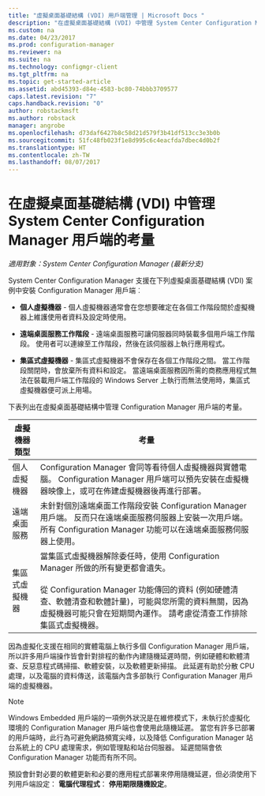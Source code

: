 ```yaml
---
title: "虛擬桌面基礎結構 (VDI) 用戶端管理 | Microsoft Docs "
description: "在虛擬桌面基礎結構 (VDI) 中管理 System Center Configuration Manager 用戶端。"
ms.custom: na
ms.date: 04/23/2017
ms.prod: configuration-manager
ms.reviewer: na
ms.suite: na
ms.technology: configmgr-client
ms.tgt_pltfrm: na
ms.topic: get-started-article
ms.assetid: abd45393-d84e-4583-bc80-74bbb3709577
caps.latest.revision: "7"
caps.handback.revision: "0"
author: robstackmsft
ms.author: robstack
manager: angrobe
ms.openlocfilehash: d73daf6427b8c58d21d579f3b41df513cc3e3b0b
ms.sourcegitcommit: 51fc48fb023f1e8d995c6c4eacfda7dbec4d0b2f
ms.translationtype: HT
ms.contentlocale: zh-TW
ms.lasthandoff: 08/07/2017
---
```

# <a name="considerations-for-managing-system-center-configuration-manager-clients--in-a-virtual-desktop-infrastructure-vdi"></a>在虛擬桌面基礎結構 (VDI) 中管理 System Center Configuration Manager 用戶端的考量

*適用對象：System Center Configuration Manager (最新分支)*

System Center Configuration Manager 支援在下列虛擬桌面基礎結構 (VDI) 案例中安裝 Configuration Manager 用戶端︰  

-   **個人虛擬機器** - 個人虛擬機器通常會在您想要確定在各個工作階段間於虛擬機器上維護使用者資料及設定時使用。  

-   **遠端桌面服務工作階段** - 遠端桌面服務可讓伺服器同時裝載多個用戶端工作階段。 使用者可以連線至工作階段，然後在該伺服器上執行應用程式。  

-   **集區式虛擬機器** - 集區式虛擬機器不會保存在各個工作階段之間。 當工作階段關閉時，會放棄所有資料和設定。 當遠端桌面服務因所需的商務應用程式無法在裝載用戶端工作階段的 Windows Server 上執行而無法使用時，集區式虛擬機器便可派上用場。  

 下表列出在虛擬桌面基礎結構中管理 Configuration Manager 用戶端的考量。  

|虛擬機器類型|考量|  
|--------------------------|--------------------|  
|個人虛擬機器|Configuration Manager 會同等看待個人虛擬機器與實體電腦。 Configuration Manager 用戶端可以預先安裝在虛擬機器映像上，或可在佈建虛擬機器後再進行部署。|  
|遠端桌面服務|未針對個別遠端桌面工作階段安裝 Configuration Manager 用戶端。 反而只在遠端桌面服務伺服器上安裝一次用戶端。 所有 Configuration Manager 功能可以在遠端桌面服務伺服器上使用。|  
|集區式虛擬機器|當集區式虛擬機器解除委任時，使用 Configuration Manager 所做的所有變更都會遺失。<br /><br /> 從 Configuration Manager 功能傳回的資料 (例如硬體清查、軟體清查和軟體計量)，可能與您所需的資料無關，因為虛擬機器可能只會在短期間內運作。 請考慮從清查工作排除集區式虛擬機器。|  

 因為虛擬化支援在相同的實體電腦上執行多個 Configuration Manager 用戶端，所以許多用戶端操作皆會針對排程的動作內建隨機延遲時間，例如硬體和軟體清查、反惡意程式碼掃描、軟體安裝，以及軟體更新掃描。 此延遲有助於分散 CPU 處理，以及電腦的資料傳送，該電腦內含多部執行 Configuration Manager 用戶端的虛擬機器。  

> [!NOTE]  
>  Windows Embedded 用戶端的一項例外狀況是在維修模式下，未執行於虛擬化環境的 Configuration Manager 用戶端也會使用此隨機延遲。 當您有許多已部署的用戶端時，此行為可避免網路頻寬尖峰，以及降低 Configuration Manager 站台系統上的 CPU 處理需求，例如管理點和站台伺服器。 延遲間隔會依 Configuration Manager 功能而有所不同。  
>   
>  預設會針對必要的軟體更新和必要的應用程式部署來停用隨機延遲，但必須使用下列用戶端設定： **電腦代理程式**： **停用期限隨機設定**。
